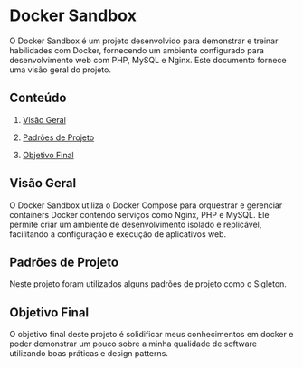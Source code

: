 # Docker Sandbox

O Docker Sandbox é um projeto desenvolvido para demonstrar e treinar habilidades com Docker, fornecendo um ambiente configurado para desenvolvimento web com PHP, MySQL e Nginx. Este documento fornece uma visão geral do projeto.

## Conteúdo

1. [Visão Geral](#visão-geral)

2. [Padrões de Projeto](#padrões-de-projeto)

3. [Objetivo Final](#objetivo-final)

## Visão Geral

O Docker Sandbox utiliza o Docker Compose para orquestrar e gerenciar containers Docker contendo serviços como Nginx, PHP e MySQL. Ele permite criar um ambiente de desenvolvimento isolado e replicável, facilitando a configuração e execução de aplicativos web.

## Padrões de Projeto

Neste projeto foram utilizados alguns padrões de projeto como o Sigleton.

## Objetivo Final

O objetivo final deste projeto é solidificar meus conhecimentos em docker e poder demonstrar um pouco sobre a minha qualidade de software utilizando boas práticas e design patterns.
